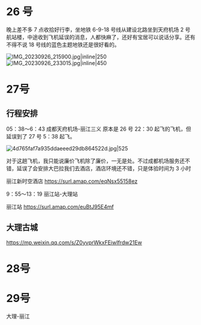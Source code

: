 
# 26 号

晚上差不多 7 点收拾好行李，坐地铁 6-9-18 号线从建设北路坐到天府机场 2 号航站楼，中途收到飞机延误的消息，人都快麻了，还好有宝居可以说话分享。还有不得不说 18 号线的蓝色主题地铁还是很好看的。

 ![IMG_20230926_215900.jpg|inline|250](https://zbn-picture1-1319009493.cos.ap-chengdu.myqcloud.com/public-pic/202310041232016.jpg)                         ![IMG_20230926_233015.jpg|inline|450](https://zbn-picture1-1319009493.cos.ap-chengdu.myqcloud.com/public-pic/202310041232990.jpg)


# 27号

## 行程安排


05：38～6：43
成都天府机场-丽江三义
原本是 26 号 22：30 起飞的飞机，但延误到了 27 号 5：38 起飞。

![4d765faf7a935ddaeeed29db864522d.jpg|525](https://zbn-picture1-1319009493.cos.ap-chengdu.myqcloud.com/public-pic/202310041122445.jpg)

对于这趟飞机，我只能说廉价飞机除了廉价，一无是处。不过成都机场服务还不错，延误了会安排大巴拉我们去酒店，酒店环境还不错，只是体验时间为 3 小时


丽江新时空酒店 https://surl.amap.com/eqNsx55158ez

9：55～13：19
丽江站-大理站

丽江站 https://surl.amap.com/euBtJ95E4mf


## 大理古城


https://mp.weixin.qq.com/s/Z0yvprWkxFEiwIfrdw21Ew

# 28号




# 29号

大理-丽江



